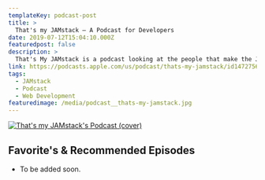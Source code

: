 ```yaml
---
templateKey: podcast-post
title: >
  That's my JAMstack — A Podcast for Developers
date: 2019-07-12T15:04:10.000Z
featuredpost: false
description: >
  That's My JAMstack is a podcast looking at the people that make the JAMstack community an amazing place to work and play. Started in 2019 by Bryan Robinson with the philosophy of bite-sized interviews highlighting these amazing developers, designers and technologists.
link: https://podcasts.apple.com/us/podcast/thats-my-jamstack/id1472756044
tags:
  - JAMstack
  - Podcast
  - Web Development
featuredimage: /media/podcast__thats-my-jamstack.jpg
---
```


[![That's my JAMstack's Podcast (cover)](/media/podcast__thats-my-jamstack.jpg)](https://podcasts.apple.com/us/podcast/thats-my-jamstack/id1472756044 "Go to That's my JAMstack's Podcast website")

## Favorite's & Recommended Episodes

- To be added soon.
